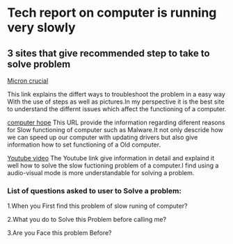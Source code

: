 # Tech report on computer is running very slowly

## 3 sites that give recommended step to take to solve problem

[Micron crucial](https://www.crucial.com/articles/pc-users/how-to-fix-a-slow-computer)

This link explains the differt ways to troubleshoot the problem in a easy way With the use of steps as well as pictures.In my perspective it is the best site to understand the differnt issues which affect the functioning of a computer.

[computer hope](https://www.computerhope.com/issues/ch000179.htm)
This URL provide the information regarding diferent reasons for Slow functioning of computer such as Malware.It not only descride how we can speed up our computer with updating drivers but also give information how to set functioning of a Old computer.

[ Youtube video](https://www.youtube.com/watch?v=JYb8OkGtpnE)
The Youtube link give information in detail and explaind it well how to solve the slow fuctioning problem of a computer.I find using a audio-visual mode is more understandable for solving a problem. 

### List of questions asked to user to Solve a problem:

1.When you First find this problem of slow runing of computer?

2.What you do to Solve this Problem before calling me?

3.Are you Face this problem Before?


